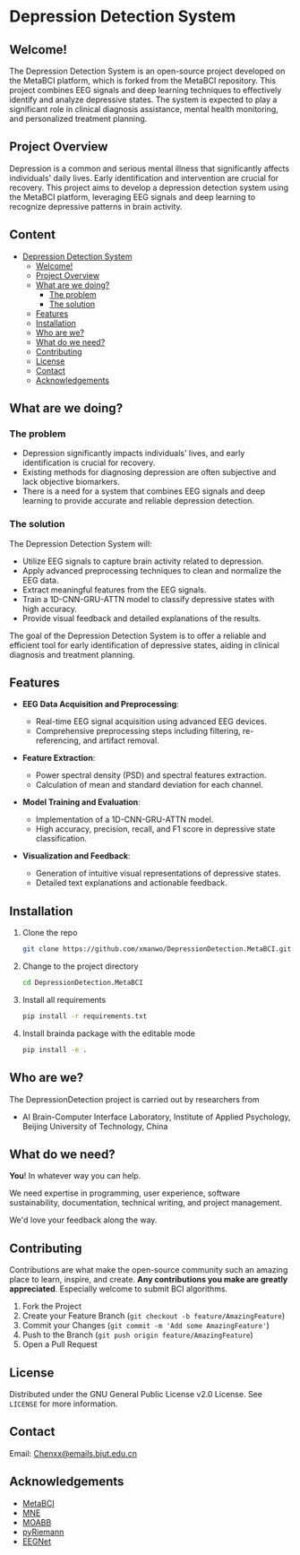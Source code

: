 # Depression Detection System

## Welcome!
The Depression Detection System is an open-source project developed on the MetaBCI platform, which is forked from the MetaBCI repository. This project combines EEG signals and deep learning techniques to effectively identify and analyze depressive states. The system is expected to play a significant role in clinical diagnosis assistance, mental health monitoring, and personalized treatment planning.

## Project Overview
Depression is a common and serious mental illness that significantly affects individuals' daily lives. Early identification and intervention are crucial for recovery. This project aims to develop a depression detection system using the MetaBCI platform, leveraging EEG signals and deep learning to recognize depressive patterns in brain activity.

## Content

- [Depression Detection System](#depression-detection-system)
  - [Welcome!](#welcome)
  - [Project Overview](#project-overview)
  - [What are we doing?](#what-are-we-doing)
    - [The problem](#the-problem)
    - [The solution](#the-solution)
  - [Features](#features)
  - [Installation](#installation)
  - [Who are we?](#who-are-we)
  - [What do we need?](#what-do-we-need)
  - [Contributing](#contributing)
  - [License](#license)
  - [Contact](#contact)
  - [Acknowledgements](#acknowledgements)

## What are we doing?

### The problem

- Depression significantly impacts individuals' lives, and early identification is crucial for recovery.
- Existing methods for diagnosing depression are often subjective and lack objective biomarkers.
- There is a need for a system that combines EEG signals and deep learning to provide accurate and reliable depression detection.

### The solution

The Depression Detection System will:

- Utilize EEG signals to capture brain activity related to depression.
- Apply advanced preprocessing techniques to clean and normalize the EEG data.
- Extract meaningful features from the EEG signals.
- Train a 1D-CNN-GRU-ATTN model to classify depressive states with high accuracy.
- Provide visual feedback and detailed explanations of the results.

The goal of the Depression Detection System is to offer a reliable and efficient tool for early identification of depressive states, aiding in clinical diagnosis and treatment planning.

## Features

- **EEG Data Acquisition and Preprocessing**:
  - Real-time EEG signal acquisition using advanced EEG devices.
  - Comprehensive preprocessing steps including filtering, re-referencing, and artifact removal.

- **Feature Extraction**:
  - Power spectral density (PSD) and spectral features extraction.
  - Calculation of mean and standard deviation for each channel.

- **Model Training and Evaluation**:
  - Implementation of a 1D-CNN-GRU-ATTN model.
  - High accuracy, precision, recall, and F1 score in depressive state classification.

- **Visualization and Feedback**:
  - Generation of intuitive visual representations of depressive states.
  - Detailed text explanations and actionable feedback.


## Installation

1. Clone the repo
   ```sh
   git clone https://github.com/xmanwo/DepressionDetection.MetaBCI.git
   ```
2. Change to the project directory
   ```sh
   cd DepressionDetection.MetaBCI
   ```
3. Install all requirements
   ```sh
   pip install -r requirements.txt 
   ```
4. Install brainda package with the editable mode
   ```sh
   pip install -e .
   ```


## Who are we?

The DepressionDetection project is carried out by researchers from 
- AI Brain-Computer Interface Laboratory, Institute of Applied Psychology, Beijing University of Technology, China

## What do we need?

**You**! In whatever way you can help.

We need expertise in programming, user experience, software sustainability, documentation, technical writing, and project management.

We'd love your feedback along the way.

## Contributing

Contributions are what make the open-source community such an amazing place to learn, inspire, and create. **Any contributions you make are greatly appreciated**. Especially welcome to submit BCI algorithms.

1. Fork the Project
2. Create your Feature Branch (`git checkout -b feature/AmazingFeature`)
3. Commit your Changes (`git commit -m 'Add some AmazingFeature'`)
4. Push to the Branch (`git push origin feature/AmazingFeature`)
5. Open a Pull Request

## License

Distributed under the GNU General Public License v2.0 License. See `LICENSE` for more information.

## Contact

Email: Chenxx@emails.bjut.edu.cn

## Acknowledgements
- [MetaBCI](https://github.com/TBC-TJU/MetaBCI)
- [MNE](https://github.com/mne-tools/mne-python)
- [MOABB](https://github.com/NeuroTechX/moabb)
- [pyRiemann](https://github.com/alexandrebarachant/pyRiemann)
- [EEGNet](https://github.com/vlawhern/arl-eegmodels)
